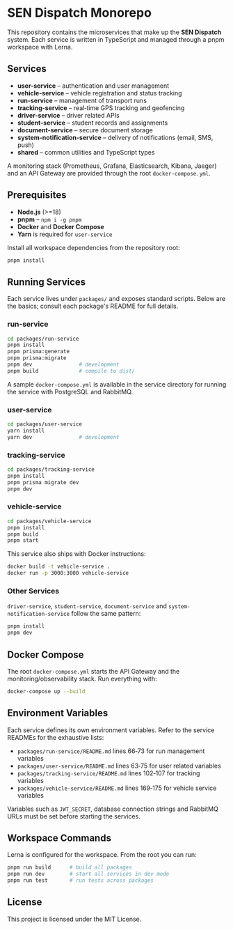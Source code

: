 # SEN Dispatch Monorepo

This repository contains the microservices that make up the **SEN Dispatch** system. Each service is written in TypeScript and managed through a pnpm workspace with Lerna.

## Services

- **user-service** – authentication and user management
- **vehicle-service** – vehicle registration and status tracking
- **run-service** – management of transport runs
- **tracking-service** – real‑time GPS tracking and geofencing
- **driver-service** – driver related APIs
- **student-service** – student records and assignments
- **document-service** – secure document storage
- **system-notification-service** – delivery of notifications (email, SMS, push)
- **shared** – common utilities and TypeScript types

A monitoring stack (Prometheus, Grafana, Elasticsearch, Kibana, Jaeger) and an API Gateway are provided through the root `docker-compose.yml`.

## Prerequisites

- **Node.js** (>=18)
- **pnpm** – `npm i -g pnpm`
- **Docker** and **Docker Compose**
- **Yarn** is required for `user-service`

Install all workspace dependencies from the repository root:

```bash
pnpm install
```

## Running Services

Each service lives under `packages/` and exposes standard scripts. Below are the basics; consult each package's README for full details.

### run-service

```bash
cd packages/run-service
pnpm install
pnpm prisma:generate
pnpm prisma:migrate
pnpm dev               # development
pnpm build             # compile to dist/
```

A sample `docker-compose.yml` is available in the service directory for running the service with PostgreSQL and RabbitMQ.

### user-service

```bash
cd packages/user-service
yarn install
yarn dev               # development
```

### tracking-service

```bash
cd packages/tracking-service
pnpm install
pnpm prisma migrate dev
pnpm dev
```

### vehicle-service

```bash
cd packages/vehicle-service
pnpm install
pnpm build
pnpm start
```

This service also ships with Docker instructions:

```bash
docker build -t vehicle-service .
docker run -p 3000:3000 vehicle-service
```

### Other Services

`driver-service`, `student-service`, `document-service` and `system-notification-service` follow the same pattern:

```bash
pnpm install
pnpm dev
```

## Docker Compose

The root `docker-compose.yml` starts the API Gateway and the monitoring/observability stack. Run everything with:

```bash
docker-compose up --build
```

## Environment Variables

Each service defines its own environment variables. Refer to the service READMEs for the exhaustive lists:

- `packages/run-service/README.md` lines 66‑73 for run management variables
- `packages/user-service/README.md` lines 63‑75 for user related variables
- `packages/tracking-service/README.md` lines 102‑107 for tracking variables
- `packages/vehicle-service/README.md` lines 169‑175 for vehicle service variables

Variables such as `JWT_SECRET`, database connection strings and RabbitMQ URLs must be set before starting the services.

## Workspace Commands

Lerna is configured for the workspace. From the root you can run:

```bash
pnpm run build      # build all packages
pnpm run dev        # start all services in dev mode
pnpm run test       # run tests across packages
```

## License

This project is licensed under the MIT License.
